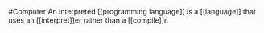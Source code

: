 #Computer 
An interpreted [[programming language]] is a [[language]] that uses an [[interpret]]er rather than a [[compile]]r.